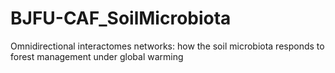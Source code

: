 # BJFU-CAF_SoilMicrobiota
Omnidirectional interactomes networks: how the soil microbiota responds to forest management under global warming
